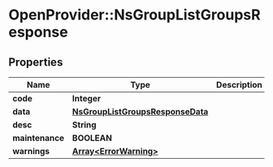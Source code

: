 # OpenProvider::NsGroupListGroupsResponse

## Properties
Name | Type | Description | Notes
------------ | ------------- | ------------- | -------------
**code** | **Integer** |  | [optional] 
**data** | [**NsGroupListGroupsResponseData**](NsGroupListGroupsResponseData.md) |  | [optional] 
**desc** | **String** |  | [optional] 
**maintenance** | **BOOLEAN** |  | [optional] 
**warnings** | [**Array&lt;ErrorWarning&gt;**](ErrorWarning.md) |  | [optional] 

